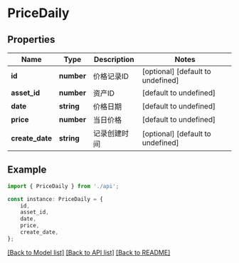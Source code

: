 # PriceDaily


## Properties

Name | Type | Description | Notes
------------ | ------------- | ------------- | -------------
**id** | **number** | 价格记录ID | [optional] [default to undefined]
**asset_id** | **number** | 资产ID | [default to undefined]
**date** | **string** | 价格日期 | [default to undefined]
**price** | **number** | 当日价格 | [default to undefined]
**create_date** | **string** | 记录创建时间 | [optional] [default to undefined]

## Example

```typescript
import { PriceDaily } from './api';

const instance: PriceDaily = {
    id,
    asset_id,
    date,
    price,
    create_date,
};
```

[[Back to Model list]](../README.md#documentation-for-models) [[Back to API list]](../README.md#documentation-for-api-endpoints) [[Back to README]](../README.md)
